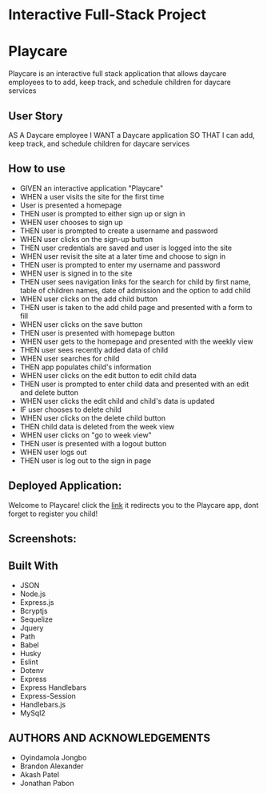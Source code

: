 # Interactive Full-Stack Project

# Playcare
Playcare is an interactive full stack application that allows daycare employees to to add, keep track, and schedule children for daycare services

## User Story
AS A Daycare employee
I WANT a Daycare application
SO THAT I can add, keep track, and schedule children for daycare services


## How to use
* GIVEN an interactive application "Playcare"
* WHEN a user visits the site for the first time
* User is presented a homepage 
* THEN user is prompted to either sign up or sign in
* WHEN user chooses to sign up
* THEN user is prompted to create a username and password
* WHEN user clicks on the sign-up button
* THEN user credentials are saved and user is logged into the site
* WHEN user revisit the site at a later time and choose to sign in
* THEN user is prompted to enter my username and password
* WHEN user is signed in to the site
* THEN user sees navigation links for the search for child by first name, table of children names, date of admission and the option to add child
* WHEN user clicks on the add child button
* THEN user is taken to the  add child page and presented with a form to fill
* WHEN user clicks on the save button
* THEN user is  presented with homepage button
* WHEN user gets to the homepage and presented with the weekly view
* THEN user sees recently added data of child
* WHEN user searches for child
* THEN app populates child's information
* WHEN user clicks on the edit button to edit child data
* THEN user is prompted to enter child data and presented with an edit and delete button
* WHEN user clicks the edit child and child's data is updated
* IF user chooses to delete child
* WHEN user clicks on the delete child button  
* THEN child data is deleted from the week view
* WHEN user clicks on "go to week view"
* THEN user is presented with a logout button
* WHEN user logs out
* THEN user is log out to the sign in page

## Deployed Application:
<p>Welcome to Playcare! click the <a href="https://mysterious-anchorage-56643-889ec0494a37.herokuapp.com/">link</a> it redirects you to the Playcare app, dont forget to register you child!</p>

## Screenshots:





## Built With
- JSON
- Node.js 
- Express.js
- Bcryptjs
- Sequelize
- Jquery
- Path
- Babel
- Husky
- Eslint
- Dotenv
- Express
- Express Handlebars
- Express-Session
- Handlebars.js
- MySql2



## AUTHORS AND ACKNOWLEDGEMENTS ##
* Oyindamola Jongbo
* Brandon Alexander 
* Akash Patel      
* Jonathan Pabon    



